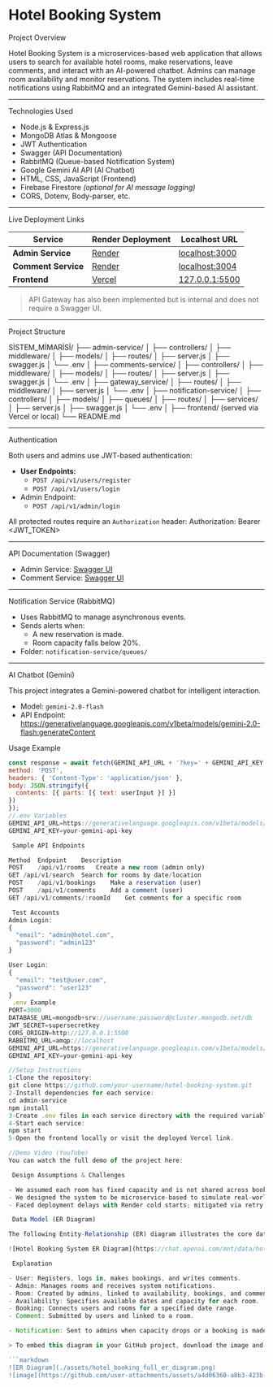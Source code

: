 # Hotel Booking System

Project Overview

Hotel Booking System is a microservices-based web application that allows users to search for available hotel rooms, make reservations, leave comments, and interact with an AI-powered chatbot. Admins can manage room availability and monitor reservations. The system includes real-time notifications using RabbitMQ and an integrated Gemini-based AI assistant.

---
 Technologies Used

- Node.js & Express.js
- MongoDB Atlas & Mongoose
- JWT Authentication
- Swagger (API Documentation)
- RabbitMQ (Queue-based Notification System)
- Google Gemini AI API (AI Chatbot)
- HTML, CSS, JavaScript (Frontend)
- Firebase Firestore *(optional for AI message logging)*
- CORS, Dotenv, Body-parser, etc.

---
 Live Deployment Links

| Service           | Render Deployment                                              | Localhost URL                                |
|-------------------|----------------------------------------------------------------|-----------------------------------------------|
| **Admin Service**  | [Render](https://hotel-booking-system-2-aay3.onrender.com/api-docs/#/)  | [localhost:3000](http://localhost:3000/api-docs/#/) |
| **Comment Service**| [Render](https://hotel-booking-system-5.onrender.com/api-docs/#/)       | [localhost:3004](http://localhost:3004/api-docs/#/) |
| **Frontend**       | [Vercel](https://hotel-booking-system-ten-jade.vercel.app)             | [127.0.0.1:5500](http://127.0.0.1:5500/index.html)   |

> API Gateway has also been implemented but is internal and does not require a Swagger UI.

---
 Project Structure
 
SİSTEM_MİMARİSİ/
├── admin-service/
│ ├── controllers/
│ ├── middleware/
│ ├── models/
│ ├── routes/
│ ├── server.js
│ ├── swagger.js
│ └── .env
│
├── comments-service/
│ ├── controllers/
│ ├── middleware/
│ ├── models/
│ ├── routes/
│ ├── server.js
│ ├── swagger.js
│ └── .env
│
├── gateway_service/
│ ├── routes/
│ ├── middleware/
│ ├── server.js
│ └── .env
│
├── notification-service/
│ ├── controllers/
│ ├── models/
│ ├── queues/
│ ├── routes/
│ ├── services/
│ ├── server.js
│ ├── swagger.js
│ └── .env
│
├── frontend/ (served via Vercel or local)
└── README.md


---
 Authentication

Both users and admins use JWT-based authentication:

- **User Endpoints:**
  - `POST /api/v1/users/register`
  - `POST /api/v1/users/login`
- Admin Endpoint:
  - `POST /api/v1/admin/login`

All protected routes require an `Authorization` header:
Authorization: Bearer <JWT_TOKEN>

---
 API Documentation (Swagger)

- Admin Service: [Swagger UI](https://hotel-booking-system-2-aay3.onrender.com/api-docs/#/)
- Comment Service: [Swagger UI](https://hotel-booking-system-5.onrender.com/api-docs/#/)

---
 Notification Service (RabbitMQ)

- Uses RabbitMQ to manage asynchronous events.
- Sends alerts when:
  - A new reservation is made.
  - Room capacity falls below 20%.
- Folder: `notification-service/queues/`

---
 AI Chatbot (Gemini)

This project integrates a Gemini-powered chatbot for intelligent interaction.

- Model: `gemini-2.0-flash`
- API Endpoint:  
https://generativelanguage.googleapis.com/v1beta/models/gemini-2.0-flash:generateContent

 Usage Example
```javascript
const response = await fetch(GEMINI_API_URL + '?key=' + GEMINI_API_KEY, {
method: 'POST',
headers: { 'Content-Type': 'application/json' },
body: JSON.stringify({
  contents: [{ parts: [{ text: userInput }] }]
})
});
//.env Variables
GEMINI_API_URL=https://generativelanguage.googleapis.com/v1beta/models/gemini-2.0-flash:generateContent
GEMINI_API_KEY=your-gemini-api-key

 Sample API Endpoints

Method	Endpoint	Description
POST	/api/v1/rooms	Create a new room (admin only)
GET	/api/v1/search	Search for rooms by date/location
POST	/api/v1/bookings	Make a reservation (user)
POST	/api/v1/comments	Add a comment (user)
GET	/api/v1/comments/:roomId	Get comments for a specific room

 Test Accounts
Admin Login:
{
  "email": "admin@hotel.com",
  "password": "admin123"
}

User Login:
{
  "email": "test@user.com",
  "password": "user123"
}
 .env Example
PORT=3000
DATABASE_URL=mongodb+srv://username:password@cluster.mongodb.net/db
JWT_SECRET=supersecretkey
CORS_ORIGIN=http://127.0.0.1:5500
RABBITMQ_URL=amqp://localhost
GEMINI_API_URL=https://generativelanguage.googleapis.com/v1beta/models/gemini-2.0-flash:generateContent
GEMINI_API_KEY=your-gemini-api-key

//Setup Instructions
1-Clone the repository:
git clone https://github.com/your-username/hotel-booking-system.git
2-Install dependencies for each service:
cd admin-service
npm install
3-Create .env files in each service directory with the required variables.
4-Start each service:
npm start
5-Open the frontend locally or visit the deployed Vercel link.

//Demo Video (YouTube)
You can watch the full demo of the project here:

 Design Assumptions & Challenges

- We assumed each room has fixed capacity and is not shared across bookings.
- We designed the system to be microservice-based to simulate real-world large-scale applications.
- Faced deployment delays with Render cold starts; mitigated via retry logic in frontend.

 Data Model (ER Diagram)

The following Entity-Relationship (ER) diagram illustrates the core data structure of the Hotel Booking System:

![Hotel Booking System ER Diagram](https://chat.openai.com/mnt/data/hotel_booking_full_er_diagram.png)

 Explanation

- User: Registers, logs in, makes bookings, and writes comments.
- Admin: Manages rooms and receives system notifications.
- Room: Created by admins, linked to availability, bookings, and comments.
- Availability: Specifies available dates and capacity for each room.
- Booking: Connects users and rooms for a specified date range.
- Comment: Submitted by users and linked to a room.

- Notification: Sent to admins when capacity drops or a booking is made.

> To embed this diagram in your GitHub project, download the image and place it inside an `assets/` folder in your repo. Then use:

```markdown
![ER Diagram](./assets/hotel_booking_full_er_diagram.png)
![image](https://github.com/user-attachments/assets/a4d06360-a8b3-423b-a3ef-6c01b68e5fc8)
